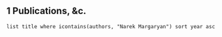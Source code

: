 
## 1 Publications, &c.
```dataview
list title where icontains(authors, "Narek Margaryan") sort year asc
```